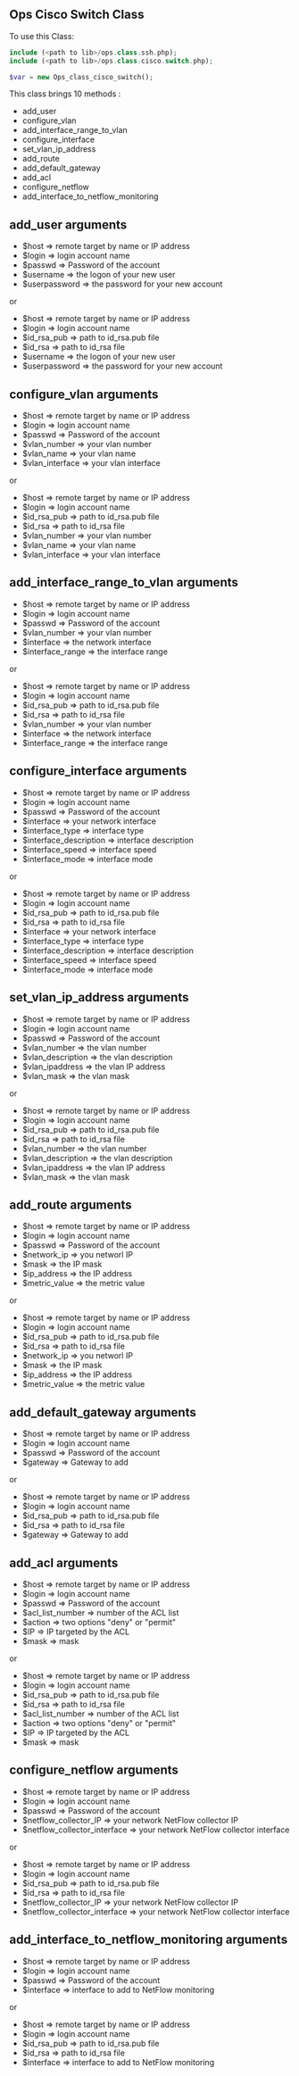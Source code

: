 ## Ops Cisco Switch Class

To use this Class:

```php
include (<path to lib>/ops.class.ssh.php);
include (<path to lib>/ops.class.cisco.switch.php);

$var = new Ops_class_cisco_switch();
```

This class brings 10 methods :
* add_user
* configure_vlan
* add_interface_range_to_vlan
* configure_interface
* set_vlan_ip_address
* add_route
* add_default_gateway
* add_acl
* configure_netflow
* add_interface_to_netflow_monitoring

## add_user arguments

* $host                             => remote target by name or IP address
* $login                            => login account name
* $passwd                           => Password of the account
* $username                         => the logon of your new user
* $userpassword                     => the password for your new account

or

* $host                             => remote target by name or IP address
* $login                            => login account name
* $id_rsa_pub                       => path to id_rsa.pub file
* $id_rsa                           => path to id_rsa file
* $username                         => the logon of your new user
* $userpassword                     => the password for your new account

## configure_vlan arguments

* $host                             => remote target by name or IP address
* $login                            => login account name
* $passwd                           => Password of the account
* $vlan_number                      => your vlan number
* $vlan_name                        => your vlan name
* $vlan_interface                   => your vlan interface

or

* $host                             => remote target by name or IP address
* $login                            => login account name
* $id_rsa_pub                       => path to id_rsa.pub file
* $id_rsa                           => path to id_rsa file
* $vlan_number                      => your vlan number
* $vlan_name                        => your vlan name
* $vlan_interface                   => your vlan interface

## add_interface_range_to_vlan arguments

* $host                             => remote target by name or IP address
* $login                            => login account name
* $passwd                           => Password of the account
* $vlan_number                      => your vlan number
* $interface                        => the network interface
* $interface_range                  => the interface range

or

* $host                             => remote target by name or IP address
* $login                            => login account name
* $id_rsa_pub                       => path to id_rsa.pub file
* $id_rsa                           => path to id_rsa file
* $vlan_number                      => your vlan number
* $interface                        => the network interface
* $interface_range                  => the interface range

## configure_interface arguments

* $host                             => remote target by name or IP address
* $login                            => login account name
* $passwd                           => Password of the account
* $interface                        => your network interface
* $interface_type                   => interface type
* $interface_description            => interface description
* $interface_speed                  => interface speed
* $interface_mode                   => interface mode

or

* $host                             => remote target by name or IP address
* $login                            => login account name
* $id_rsa_pub                       => path to id_rsa.pub file
* $id_rsa                           => path to id_rsa file
* $interface                        => your network interface
* $interface_type                   => interface type
* $interface_description            => interface description
* $interface_speed                  => interface speed
* $interface_mode                   => interface mode

## set_vlan_ip_address arguments

* $host                             => remote target by name or IP address
* $login                            => login account name
* $passwd                           => Password of the account
* $vlan_number                      => the vlan number
* $vlan_description                 => the vlan description
* $vlan_ipaddress                   => the vlan IP address
* $vlan_mask                        => the vlan mask

or

* $host                             => remote target by name or IP address
* $login                            => login account name
* $id_rsa_pub                       => path to id_rsa.pub file
* $id_rsa                           => path to id_rsa file
* $vlan_number                      => the vlan number
* $vlan_description                 => the vlan description
* $vlan_ipaddress                   => the vlan IP address
* $vlan_mask                        => the vlan mask


## add_route arguments

* $host                             => remote target by name or IP address
* $login                            => login account name
* $passwd                           => Password of the account
* $network_ip                       => you networl IP
* $mask                             => the IP mask
* $ip_address                       => the IP address
* $metric_value                     => the metric value

or

* $host                             => remote target by name or IP address
* $login                            => login account name
* $id_rsa_pub                       => path to id_rsa.pub file
* $id_rsa                           => path to id_rsa file
* $network_ip                       => you networl IP
* $mask                             => the IP mask
* $ip_address                       => the IP address
* $metric_value                     => the metric value

## add_default_gateway arguments

* $host                             => remote target by name or IP address
* $login                            => login account name
* $passwd                           => Password of the account
* $gateway                          => Gateway to add

or

* $host                             => remote target by name or IP address
* $login                            => login account name
* $id_rsa_pub                       => path to id_rsa.pub file
* $id_rsa                           => path to id_rsa file
* $gateway                          => Gateway to add


## add_acl arguments

* $host                             => remote target by name or IP address
* $login                            => login account name
* $passwd                           => Password of the account
* $acl_list_number                  => number of the ACL list
* $action                           => two options "deny" or "permit"
* $IP                               => IP targeted by the ACL
* $mask                             => mask

or 

* $host                             => remote target by name or IP address
* $login                            => login account name
* $id_rsa_pub                       => path to id_rsa.pub file
* $id_rsa                           => path to id_rsa file
* $acl_list_number                  => number of the ACL list
* $action                           => two options "deny" or "permit"
* $IP                               => IP targeted by the ACL
* $mask                             => mask

## configure_netflow arguments

* $host                             => remote target by name or IP address
* $login                            => login account name
* $passwd                           => Password of the account
* $netflow_collector_IP             => your network NetFlow collector IP
* $netflow_collector_interface      => your network NetFlow collector interface

or

* $host                             => remote target by name or IP address
* $login                            => login account name
* $id_rsa_pub                       => path to id_rsa.pub file
* $id_rsa                           => path to id_rsa file
* $netflow_collector_IP             => your network NetFlow collector IP
* $netflow_collector_interface      => your network NetFlow collector interface

## add_interface_to_netflow_monitoring arguments

* $host                             => remote target by name or IP address
* $login                            => login account name
* $passwd                           => Password of the account
* $interface                        => interface to add to NetFlow monitoring

or

* $host                             => remote target by name or IP address
* $login                            => login account name
* $id_rsa_pub                       => path to id_rsa.pub file
* $id_rsa                           => path to id_rsa file
* $interface                        => interface to add to NetFlow monitoring
